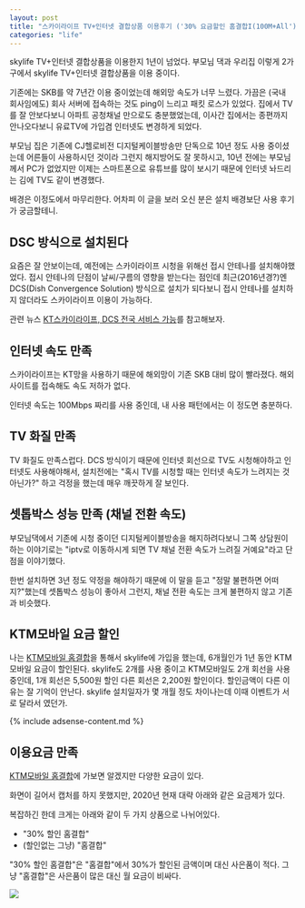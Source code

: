 ```yaml
---
layout: post
title: "스카이라이프 TV+인터넷 결합상품 이용후기 ('30% 요금할인 홈결합I(100M+All')"
categories: "life"
---
```


skylife TV+인터넷 결합상품을 이용한지 1년이 넘었다. 부모님 댁과 우리집 이렇게 2가구에서 skylife TV+인터넷 결합상품을 이용 중이다.

기존에는 SKB를 약 7년간 이용 중이었는데 해외망 속도가 너무 느렸다. 가끔은 (국내 회사임에도) 회사 서버에 접속하는 것도 ping이 느리고 패킷 로스가 있었다. 집에서 TV를 잘 안보다보니 아파트 공청채널 만으로도 충분했었는데, 이사간 집에서는 종편까지 안나오다보니 유료TV에 가입겸 인터넷도 변경하게 되었다.

부모님 집은 기존에 CJ헬로비전 디지털케이블방송만 단독으로 10년 정도 사용 중이셨는데 어른들이 사용하시던 것이라 그런지 해지방어도 잘 못하시고, 10년 전에는 부모님께서 PC가 없었지만 이제는 스마트폰으로 유튜브를 많이 보시기 때문에 인터넷 놔드리는 김에 TV도 같이 변경했다.

배경은 이정도에서 마무리한다. 어차피 이 글을 보러 오신 분은 설치 배경보단 사용 후기가 궁금할테니.

## DSC 방식으로 설치된다

요즘은 잘 안보이는데, 예전에는 스카이라이프 시청을 위해선 접시 안테나를 설치해야했었다. 접시 안테나의 단점이 날씨/구름의 영향을 받는다는 점인데 최근(2016년경?)엔 DCS(Dish Convergence Solution) 방식으로 설치가 되다보니 접시 안테나를 설치하지 않더라도 스카이라이프 이용이 가능하다.

관련 뉴스 [KT스카이라이프, DCS 전국 서비스 가능](https://m.etnews.com/20161010000269)를 참고해보자.

## 인터넷 속도 만족

스카이라이프는 KT망을 사용하기 때문에 해외망이 기존 SKB 대비 많이 빨라졌다. 해외사이트를 접속해도 속도 저하가 없다.

인터넷 속도는 100Mbps 짜리를 사용 중인데, 내 사용 패턴에서는 이 정도면 충분하다.

## TV 화질 만족

TV 화질도 만족스럽다. DCS 방식이기 때문에 인터넷 회선으로 TV도 시청해야하고 인터넷도 사용해야해서, 설치전에는 "혹시 TV를 시청할 때는 인터넷 속도가 느려지는 것 아닌가?" 하고 걱정을 했는데 매우 깨끗하게 잘 보인다.

## 셋톱박스 성능 만족 (채널 전환 속도)

부모님댁에서 기존에 시청 중이던 디지털케이블방송을 해지하려다보니 그쪽 상담원이 하는 이야기로는 "iptv로 이동하시게 되면 TV 채널 전환 속도가 느려질 거예요"라고 단점을 이야기했다.

한번 설치하면 3년 정도 약정을 해야하기 때문에 이 말을 듣고 "정말 불편하면 어떠지?"했는데 셋톱박스 성능이 좋아서 그런지, 채널 전환 속도는 크게 불편하지 않고 기존과 비슷했다.

## KTM모바일 요금 할인

나는 [KTM모바일 홈결합](https://internettv.ktmmobile.com/wire/combiList.do)을 통해서 skylife에 가입을 했는데, 6개월인가 1년 동안 KTM모바일 요금이 할인된다. skylife도 2개를 사용 중이고 KTM모바일도 2개 회선을 사용 중인데, 1개 회선은 5,500원 할인 다른 회선은 2,200원 할인이다. 할인금액이 다른 이유는 잘 기억이 안난다. skylife 설치일자가 몇 개월 정도 차이나는데 이때 이벤트가 서로 달라서 였던가.

{% include adsense-content.md %}

## 이용요금 만족

[KTM모바일 홈결합](https://internettv.ktmmobile.com/wire/combiList.do)에 가보면 알겠지만 다양한 요금이 있다.

화면이 길어서 캡처를 하지 못했지만, 2020년 현재 대략 아래와 같은 요금제가 있다.

복잡하긴 한데 크게는 아래와 같이 두 가지 상품으로 나뉘어있다.

- "30% 할인 홈결합"
- (할인없는 그냥) "홈결합"

"30% 할인 홈결합"은 "홈결합"에서 30%가 할인된 금액이며 대신 사은품이 적다. 그냥 "홈결합"은 사은품이 많은 대신 월 요금이 비싸다.

<a href="https://i.imgur.com/dbJK3Dv.png"><img src="https://i.imgur.com/dbJK3Dv.png"></a>

